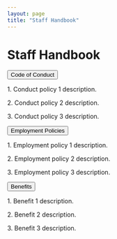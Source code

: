 ```yaml
---
layout: page
title: "Staff Handbook"
---
```


# Staff Handbook

<div class="dropdown">
  <button class="dropbtn">Code of Conduct</button>
  <div class="dropdown-content">
    <p>1. Conduct policy 1 description.</p>
    <p>2. Conduct policy 2 description.</p>
    <p>3. Conduct policy 3 description.</p>
  </div>
</div>

<div class="dropdown">
  <button class="dropbtn">Employment Policies</button>
  <div class="dropdown-content">
    <p>1. Employment policy 1 description.</p>
    <p>2. Employment policy 2 description.</p>
    <p>3. Employment policy 3 description.</p>
  </div>
</div>

<div class="dropdown">
  <button class="dropbtn">Benefits</button>
  <div class="dropdown-content">
    <p>1. Benefit 1 description.</p>
    <p>2. Benefit 2 description.</p>
    <p>3. Benefit 3 description.</p>
  </div>
</div>
